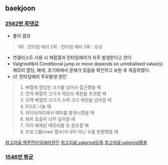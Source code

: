 ## baekjoon

### [2562번 최댓값](https://www.acmicpc.net/problem/2562)
- 풀이 결과
> 1회 : 런타임 에러
> 2회 : 런타임 에러
> 3회 : 성공
- 연결리스트 사용 시 채점결과 런타임에러가 자주 발생한다고 한다
- Valgrind에서 Conditional jump or move depends on uninitialised value(s) 메모리 할당, 해제, 초기화에서 문제가 있음을 확인하고 보완 후 제출하였다.
- cf. 런타임에러 주요발생 원인
> 1. 배열에 할당된 크기를 넘어서 접근했을 때
> 2. 전역 배열의 크기가 메모리 제한을 초과할 때
> 3. 지역 배열의 크기가 스택 크기 제한을 넘어갈 때
> 4. 0으로 나눌 떄
> 5. 라이브러리에서 예외를 발생시켰을 때
> 6. 재귀 호출이 너무 깊어질 때
> 7. 이미 해제된 메모리를 또 참조할 때
> 8. 프로그램(main 함수)이 0이 아닌 수를 반환했을 때

[참고자료:백준런타임에러원인](https://www.acmicpc.net/board/view/22980)
[참고자료:valgrind오류](https://riptutorial.com/ko/c/example/31816/valgrind%EB%A5%BC-%EC%82%AC%EC%9A%A9%ED%95%98%EB%8A%94-%EB%8F%99%EC%95%88-%EB%B0%9C%EC%83%9D%ED%95%98%EB%8A%94-%EA%B0%80%EC%9E%A5-%EC%9D%BC%EB%B0%98%EC%A0%81%EC%9D%B8-%EC%98%A4%EB%A5%98)
[참고자료:valgrind활용](http://forum.falinux.com/zbxe/?mid=lecture_tip&page=13&document_srl=528619&m=1)


### [1546번 평균](https://www.acmicpc.net/problem/1546)

